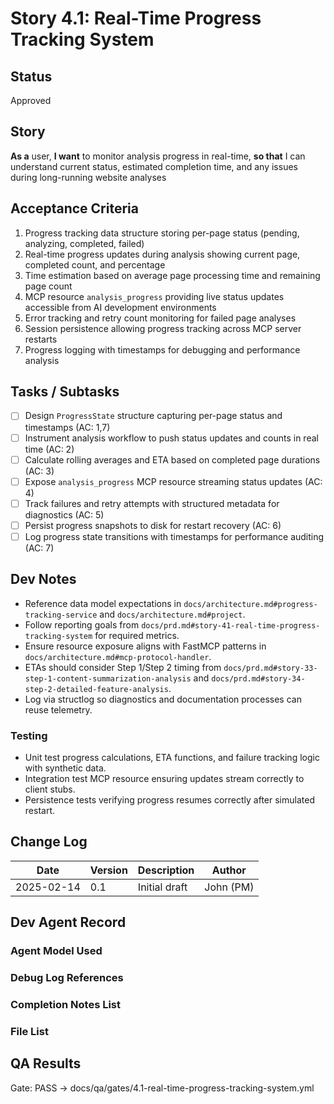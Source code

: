 # Story 4.1: Real-Time Progress Tracking System

## Status
Approved

## Story
**As a** user,
**I want** to monitor analysis progress in real-time,
**so that** I can understand current status, estimated completion time, and any issues during long-running website analyses

## Acceptance Criteria
1. Progress tracking data structure storing per-page status (pending, analyzing, completed, failed)
2. Real-time progress updates during analysis showing current page, completed count, and percentage
3. Time estimation based on average page processing time and remaining page count
4. MCP resource `analysis_progress` providing live status updates accessible from AI development environments
5. Error tracking and retry count monitoring for failed page analyses
6. Session persistence allowing progress tracking across MCP server restarts
7. Progress logging with timestamps for debugging and performance analysis

## Tasks / Subtasks
- [ ] Design `ProgressState` structure capturing per-page status and timestamps (AC: 1,7)
- [ ] Instrument analysis workflow to push status updates and counts in real time (AC: 2)
- [ ] Calculate rolling averages and ETA based on completed page durations (AC: 3)
- [ ] Expose `analysis_progress` MCP resource streaming status updates (AC: 4)
- [ ] Track failures and retry attempts with structured metadata for diagnostics (AC: 5)
- [ ] Persist progress snapshots to disk for restart recovery (AC: 6)
- [ ] Log progress state transitions with timestamps for performance auditing (AC: 7)

## Dev Notes
- Reference data model expectations in `docs/architecture.md#progress-tracking-service` and `docs/architecture.md#project`.
- Follow reporting goals from `docs/prd.md#story-41-real-time-progress-tracking-system` for required metrics.
- Ensure resource exposure aligns with FastMCP patterns in `docs/architecture.md#mcp-protocol-handler`.
- ETAs should consider Step 1/Step 2 timing from `docs/prd.md#story-33-step-1-content-summarization-analysis` and `docs/prd.md#story-34-step-2-detailed-feature-analysis`.
- Log via structlog so diagnostics and documentation processes can reuse telemetry.

### Testing
- Unit test progress calculations, ETA functions, and failure tracking logic with synthetic data.
- Integration test MCP resource ensuring updates stream correctly to client stubs.
- Persistence tests verifying progress resumes correctly after simulated restart.

## Change Log
| Date | Version | Description | Author |
|------|---------|-------------|--------|
| 2025-02-14 | 0.1 | Initial draft | John (PM) |

## Dev Agent Record

### Agent Model Used

### Debug Log References

### Completion Notes List

### File List

## QA Results

Gate: PASS → docs/qa/gates/4.1-real-time-progress-tracking-system.yml
